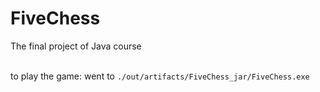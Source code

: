 # FiveChess
 The final project of Java course
<br>
<br>

to play the game:  went to `./out/artifacts/FiveChess_jar/FiveChess.exe`  
